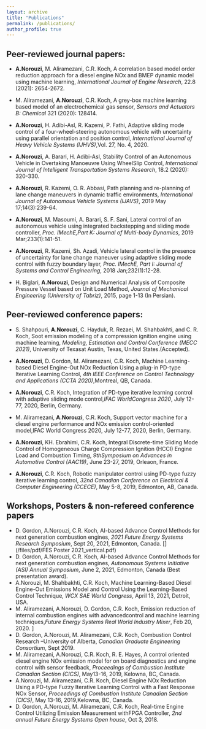 ```yaml
---
layout: archive
title: "Publications"
permalink: /publications/
author_profile: true
---
```


## Peer-reviewed journal papers:


* **A.Norouzi**, M. Aliramezani, C.R. Koch, A correlation based model order reduction approach for a diesel engine NOx and BMEP dynamic model using machine learning, _International Journal of Engine Research_, 22.8 (2021): 2654-2672. [<i class="fas fa-link"></i>](https://journals.sagepub.com/doi/abs/10.1177/1468087420936949) [<i class="far fa-file-pdf"></i>](/files/pdf/MOR-IJER-AN-v05-wfp.pdf)

* M.  Aliramezani, **A.Norouzi**,  C.R.  Koch,  A  grey-box  machine  learning  based  model  of  an  electrochemical  gas  sensor, _Sensors and Actuators B: Chemical_ 321 (2020):  128414. [<i class="fas fa-link"></i>](https://www.sciencedirect.com/science/article/pii/S0925400520307590?casa_token=iEpX_a4MmNIAAAAA:KYrzjeXC0XXixXneruou1znUHBf28wU_QzCXRYubPa-PS_5vRxJ9N0zFy_QQb1vj0ijon7MTjA) [<i class="far fa-file-pdf"></i>](/files/pdf/NOxsensorGreyboxSVM_R1-wfp.pdf)

* **A.Norouzi**, H. Adibi-Asl, R. Kazemi, P. Fathi, Adaptive sliding mode control of a four-wheel-steering autonomous vehicle with uncertainty using parallel orientation and position control, _International Journal of Heavy Vehicle Systems (IJHVS)_,Vol.  27, No.  4, 2020. [<i class="fas fa-link"></i>](https://www.inderscienceonline.com/doi/abs/10.1504/IJHVS.2020.109290) [<i class="far fa-file-pdf"></i>](/files/pdf/4WS_ASMC_accepted_version-wfp.pdf)

* **A.Norouzi**, A. Barari, H. Adibi-Asl, Stability Control of an Autonomous Vehicle in Overtaking Manoeuvre Using WheelSlip Control, _International Journal of Intelligent Transportation Systems Research_, 18.2 (2020): 320-330. [<i class="fas fa-link"></i>](https://www.springerprofessional.de/en/stability-control-of-an-autonomous-vehicle-in-overtaking-manoeuv/17100504) [<i class="far fa-file-pdf"></i>](/files/pdf/IJT_Springer_accepted_version-wfp.pdf)

* **A.Norouzi**,  R.  Kazemi,  O.  R.  Abbasi,  Path  planning  and  re-planning  of  lane  change  maneuvers  in  dynamic  traffic environments, _International Journal of Autonomous Vehicle Systems (IJAVS)_, 2019 May 17;14(3):239-64. [<i class="fas fa-link"></i>](https://www.inderscienceonline.com/doi/abs/10.1504/IJVAS.2019.099831) [<i class="far fa-file-pdf"></i>](/files/pdf/path_palnning_accepted_version-wfp.pdf)

* **A.Norouzi**, M. Masoumi, A. Barari, S. F. Sani, Lateral control of an autonomous vehicle using integrated backstepping and sliding mode controller, _Proc. IMechE,Part K: Journal of Multi-body Dynamics_, 2019 Mar;233(1):141-51. [<i class="fas fa-link"></i>](https://journals.sagepub.com/doi/full/10.1177/1464419318797051) [<i class="far fa-file-pdf"></i>](/files/pdf/partk-2018-wfp.pdf)

* **A.Norouzi**,  R.  Kazemi,  Sh.   Azadi,  Vehicle  lateral  control  in  the  presence  of  uncertainty  for  lane  change  maneuver using  adaptive  sliding  mode  control  with  fuzzy  boundary  layer,  _Proc. IMechE, Part I: Journal of Systems and Control Engineering_, 2018 Jan;232(1):12-28. [<i class="fas fa-link"></i>](https://journals.sagepub.com/doi/abs/10.1177/0959651817733222) [<i class="far fa-file-pdf"></i>](/files/pdf/PartI-2018-wfp.pdf)


* H. Biglari, **A.Norouzi**, Design and Numerical Analysis of Composite Pressure Vessel based on Unit Load Method, _Journal of Mechanical Engineering (University of Tabriz)_, 2015, page 1-13 (In Persian). [<i class="fas fa-link"></i>](https://www.researchgate.net/publication/293645262_Design_and_Numerical_Analysis_of_Composite_Pressure_Vessel_based_on_Unit_Load_Method_in_persian) [<i class="far fa-file-pdf"></i>](/files/pdf/JMEUT40541445545800.pdf)



## Peer-reviewed conference papers:

* S. Shahpouri, **A.Norouzi**, C. Hayduk, R. Rezaei, M. Shahbakhti, and C. R. Koch, Soot emission modeling of a compression ignition engine using machine learning, _Modeling, Estimation and Control Conference (MECC 2021)_, University of Texasat Austin, Texas, United States.(Accepted).

* **A.Norouzi**, D. Gordon, M. Aliramezani, C.R. Koch, Machine Learning-based Diesel Engine-Out NOx Reduction Using a plug-in PD-type Iterative Learning Control, _4th IEEE Conference on Control Technology and Applications (CCTA 2020)_,Montreal, QB, Canada. [<i class="fas fa-link"></i>](https://ieeexplore.ieee.org/abstract/document/9206277) [<i class="far fa-file-pdf"></i>](/files/pdf/CCTA2020_v04-wfp.pdf)

* **A.Norouzi**, C.R. Koch, Integration of PD-type iterative learning control with adaptive sliding mode control,_IFAC WorldCongress 2020_, July 12-77, 2020, Berlin, Germany. [<i class="fas fa-link"></i>](https://www.sciencedirect.com/science/article/pii/S2405896320323223) [<i class="far fa-file-pdf"></i>](/files/pdf/1-s2.0-S2405896320323223-main-wfp.pdf)

* M. Aliramezani, **A.Norouzi**,  C.R.  Koch,  Support  vector  machine  for  a  diesel  engine  performance  and NOx emission control-oriented model,IFAC World Congress 2020, July 12-77, 2020, Berlin, Germany. [<i class="fas fa-link"></i>](https://www.sciencedirect.com/science/article/pii/S2405896320312635) [<i class="far fa-file-pdf"></i>](/files/pdf/1-s2.0-S2405896320312635-main-wfp.pdf)

* **A.Norouzi**, KH. Ebrahimi,  C.R.  Koch,  Integral Discrete-time Sliding Mode Control of Homogeneous Charge Compression Ignition (HCCI) Engine Load and Combustion Timing, _9thSymposium on Advances in Automotive Control (AAC19)_, June 23-27, 2019, Orleaon, France. [<i class="fas fa-link"></i>](https://www.sciencedirect.com/science/article/pii/S2405896319306445) [<i class="far fa-file-pdf"></i>](/files/pdf/AAC_IFAC_2019_V6-wfp.pdf)

* **A.Norouzi**, C.R. Koch,  Robotic  manipulator  control  using  PD-type  fuzzy  iterative  learning  control, _32nd Canadian Conference on Electrical & Computer Engineering (CCECE)_, May 5-8, 2019, Edmonton, AB, Canada. [<i class="fas fa-link"></i>](https://ieeexplore.ieee.org/document/8861721) [<i class="far fa-file-pdf"></i>](/files/pdf/IEEE_CCECE_2019_v6-wfp.pdf)


## Workshops, Posters & non-refereed conference papers
* D. Gordon, A.Norouzi, C.R. Koch, AI-based Advance Control Methods for next generation combustion engines, _2021 Future Energy Systems Research Symposium_, Sept 20, 2021, Edmonton, Canada. [<i class="far fa-file-pdf"></i>](/files/pdf/FES Poster 2021_vertical.pdf)
* D. Gordon, A.Norouzi, C.R. Koch, AI-based Advance Control Methods for next generation combustion engines, _Autonomous Systems Initiative (ASI) Annual Symposium_, June 2, 2021, Edmonton, Canada (Best presentation award). [<i class="far fa-file-pdf"></i>](/files/pdf/ASIpresentationDGAN.pdf)
* A.Norouzi, M. Shahbakhti, C.R. Koch, Machine Learning-Based Diesel Engine-Out Emissions Model and Control Using the Learning-Based Control Technique, _WCX SAE World Congress_, April 13, 2021, Detroit, USA. [<i class="far fa-file-pdf"></i>](/files/pdf/21PFL-0760_submitted.pdf)
* M.  Aliramezani, A.Norouzi,  D.  Gordon,  C.R.  Koch,  Emission  reduction  of  internal  combustion  engines  with  advancedcontrol and machine learning techniques,_Future Energy Systems Real World Industry Mixer_, Feb 20, 2020. [<i class="far fa-file-pdf"></i>](/files/pdf/MA_FESLighning2020_V01.pdf)]
* D.  Gordon, A.Norouzi,  M.  Aliramezani,  C.R.  Koch,  Combustion  Control  Research  –University of Alberta, _Canadian Graduate Engineering Consortium_, Sept 2019. [<i class="far fa-file-pdf"></i>](/files/pdf/CEGC_2019_V02.pdf)
* M. Aliramezani, A.Norouzi, C.R. Koch, R. E. Hayes, A control oriented diesel engine NOx emission model for on board diagnostics and engine control with sensor feedback, _Proceedings of Combustion Institute Canadian Section (CICS)_, May13-16, 2019, Kelowna, BC, Canada. [<i class="fas fa-link"></i>](https://www.researchgate.net/profile/Masoud-Aliramezani/publication/333223847_A_control_oriented_diesel_engine_NOx_emission_model_for_on_board_diagnostics_and_engine_control_with_sensor_feedback/links/5ce2feff92851c4eabb15d89/A-control-oriented-diesel-engine-NOx-emission-model-for-on-board-diagnostics-and-engine-control-with-sensor-feedback.pdf) [<i class="far fa-file-pdf"></i>](/files/pdf/CICS_2019_model_V03-wfp.pdf)
* A.Norouzi, M. Aliramezani, C.R. Koch, Diesel Engine NOx Reduction Using a PD-type Fuzzy Iterative Learning Control with  a  Fast  Response  NOx  Sensor, _Proceedings of Combustion Institute Canadian Section (CICS)_,  May  13-16,  2019,Kelowna, BC, Canada. [<i class="fas fa-link"></i>](https://www.researchgate.net/profile/Armin-Norouzi/publication/333224129_Diesel_Engine_NOx_Reduction_Using_a_PD-type_Fuzzy_Iterative_Learning_Control_with_a_Fast_Response_NOx_Sensor/links/5ce31302a6fdccc9ddc14000/Diesel-Engine-NOx-Reduction-Using-a-PD-type-Fuzzy-Iterative-Learning-Control-with-a-Fast-Response-NOx-Sensor.pdf) [<i class="far fa-file-pdf"></i>](/files/pdf/CICS_2019_control_v04-wfp.pdf)
* D.  Gordon, A.Norouzi,  M.  Aliramezani,  C.R.  Koch,  Real-time  Engine  Control  Utilizing  Emission  Measurement  withFPGA Controller, _2nd annual Future Energy Systems Open house_, Oct 3, 2018. [<i class="far fa-file-pdf"></i>](/files/pdf/FES_OpenHouse18_DGMA_V02.pdf)
